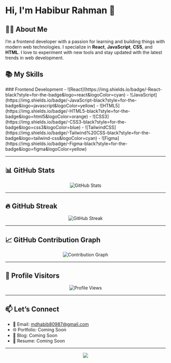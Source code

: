 # Hi, I'm Habibur Rahman 👋

## 👨‍💻 About Me
I’m a frontend developer with a passion for learning and building things with modern web technologies. I specialize in **React**, **JavaScript**, **CSS**, and **HTML**. I love to experiment with new tools and stay updated with the latest trends in web development.

## 📚 My Skills

</p>
### Frontend Development
- ![React](https://img.shields.io/badge/-React-black?style=for-the-badge&logo=react&logoColor=cyan)
- ![JavaScript](https://img.shields.io/badge/-JavaScript-black?style=for-the-badge&logo=javascript&logoColor=yellow)
- ![HTML5](https://img.shields.io/badge/-HTML5-black?style=for-the-badge&logo=html5&logoColor=orange)
- ![CSS3](https://img.shields.io/badge/-CSS3-black?style=for-the-badge&logo=css3&logoColor=blue)
- ![TailwindCSS](https://img.shields.io/badge/-Tailwind%20CSS-black?style=for-the-badge&logo=tailwind-css&logoColor=cyan)
- ![Figma](https://img.shields.io/badge/-Figma-black?style=for-the-badge&logo=figma&logoColor=yellow)

---

## 📊 GitHub Stats
<p align="center">
  <img src="https://github-readme-stats.vercel.app/api?username=habib109&show_icons=true&theme=radical" alt="GitHub Stats" />
</p>

---

## 🔥 GitHub Streak
<p align="center">
  <img src="https://streak-stats.demolab.com?user=habib109&theme=radical&hide_border=true" alt="GitHub Streak" />
</p>

---

## 📈 GitHub Contribution Graph
<p align="center">
  <img src="https://github-readme-activity-graph.cyclic.app/graph?username=habib109&theme=react-dark" alt="Contribution Graph" />
</p>

---

## 👀 Profile Visitors
<p align="center">
  <img src="https://komarev.com/ghpvc/?username=habib109&label=Profile%20Views&color=0e75b6&style=flat" alt="Profile Views" />
</p>

---

## 📫 Let’s Connect
- 📧 Email: [mdhabib80987@gmail.com](mailto:mdhabib80987@gmail.com)
- 🌐 Portfolio: Coming Soon
- 📝 Blog: Coming Soon
- 📄 Resume: Coming Soon

---

<p align="center">
  <img src="https://capsule-render.vercel.app/api?type=waving&color=gradient&height=120&section=footer"/>
</p>
